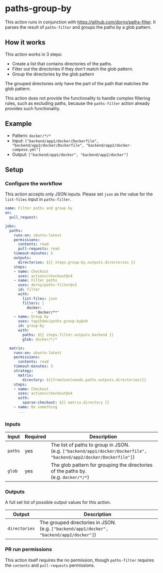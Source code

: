 # paths-group-by

This action runs in conjunction with https://github.com/dorny/paths-filter.
It parses the result of `paths-filter` and groups the paths by a glob pattern.

## How it works

This action works in 3 steps:
- Create a list that contains directories of the paths.
- Filter out the directories if they don't match the glob pattern.
- Group the directories by the glob pattern

The grouped directories only have the part of the path that matches the glob pattern.

This action does not provide the functionality to handle complex filtering rules, such as excluding paths,
because the `paths-filter` action already provides such functionality.

## Example

- Pattern: `docker/*/*`
- Input: `["backend/app1/docker/Dockerfile", "backend/app2/docker/Dockerfile", "backend/app2/docker-compose.yml"]`
- Output: `["backend/app1/docker", "backend/app2/docker"]`

## Setup

### Configure the workflow

This action accepts only JSON inputs. Please set `json` as the value for the `list-files` input in `paths-filter`.

```yaml
name: Filter paths and group by
on:
  pull_request:

jobs:
  paths:
    runs-on: ubuntu-latest
    permissions:
      contents: read
      pull-requests: read
    timeout-minutes: 5
    outputs:
      directories: ${{ steps.group-by.outputs.directories }}
    steps:
    - name: Checkout
      uses: actions/checkout@v4
    - name: Filter paths
      uses: dorny/paths-filter@v3
      id: filter
      with:
        list-files: json
        filters: |
          docker:
            - 'docker/**'
    - name: Group by
      uses: tapihdev/paths-group-by@v0
      id: group-by
      with:
        paths: ${{ steps.filter.outputs.backend }}
        glob: docker/*/*

  matrix:
    runs-on: ubuntu-latest
    permissions:
      contents: read
    timeout-minutes: 5
    strategy:
      matrix:
        directory: ${{fromJson(needs.paths.outputs.directories)}}
    steps:
    - name: Checkout
      uses: actions/checkout@v4
      with:
        sparse-checkout: ${{ matrix.directory }}
    - name: Do something
      ...
```

### Inputs

| **Input** | **Required** | **Description**                                                                                                       |
| --------- | ------------ | --------------------------------------------------------------------------------------------------------------------- |
| `paths`   | yes          | The list of paths to group in JSON.<br/>(e.g. `["backend/app1/docker/Dockerfile", "backend/app2/docker/Dockerfile"]`) |
| `glob`    | yes          | The glob pattern for grouping the directories of the paths by.<br/>(e.g. `docker/*/*`)                                |

### Outputs

A full set list of possible output values for this action.

| **Output**    | **Description**                                                                              |
| ------------- | -------------------------------------------------------------------------------------------- |
| `directories` | The grouped directories in JSON.<br/>(e.g. `["backend/app1/docker", "backend/app2/docker"]`) |

### PR run permissions

This action itself requires the no permission, though `paths-filter` requires the `contents` and `pull-requests` permissions.